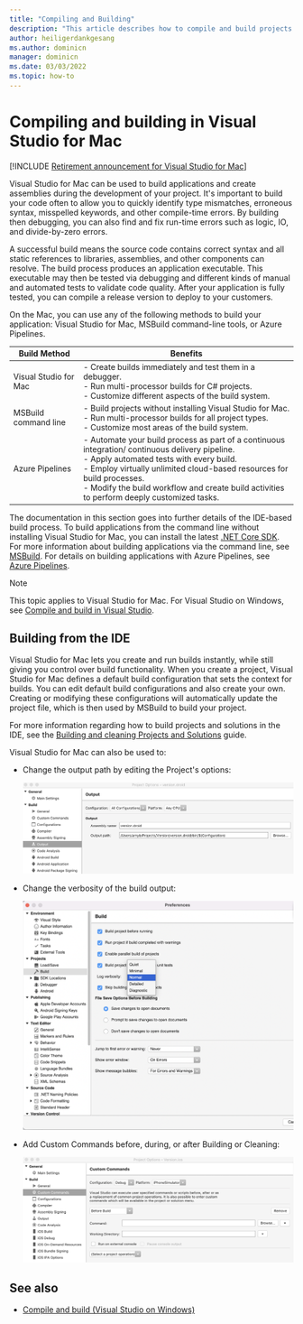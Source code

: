 ```yaml
---
title: "Compiling and Building"
description: "This article describes how to compile and build projects and solutions in Visual Studio for Mac"
author: heiligerdankgesang 
ms.author: dominicn
manager: dominicn
ms.date: 03/03/2022
ms.topic: how-to
---
```

# Compiling and building in Visual Studio for Mac

 [!INCLUDE [Retirement announcement for Visual Studio for Mac](includes/vsmac-retirement.md)]

Visual Studio for Mac can be used to build applications and create assemblies during the development of your project. It's important to build your code often to allow you to quickly identify type mismatches, erroneous syntax, misspelled keywords, and other compile-time errors. By building then debugging, you can also find and fix run-time errors such as logic, IO, and divide-by-zero errors.

A successful build means the source code contains correct syntax and all static references to libraries, assemblies, and other components can resolve. The build process produces an application executable. This executable may then be tested via debugging and different kinds of manual and automated tests to validate code quality. After your application is fully tested, you can compile a release version to deploy to your customers.

On the Mac, you can use any of the following methods to build your application: Visual Studio for Mac, MSBuild command-line tools, or Azure Pipelines.

|Build Method  |Benefits  |
|---------|---------|
|Visual Studio for Mac     |  - Create builds immediately and test them in a debugger.<br />- Run multi-processor builds for C# projects.<br />-   Customize different aspects of the build system.        |
|MSBuild command line     |   - Build projects without installing  Visual Studio for Mac.<br />- Run  multi-processor builds for all project types.<br />- Customize most areas of the build system.  |
|Azure Pipelines     |   - Automate your build process as  part of a continuous integration/  continuous delivery pipeline.<br />- Apply automated tests with every build. <br />- Employ virtually unlimited cloud-based resources for build processes.<br />- Modify the build workflow and create build activities to perform deeply customized tasks. |

The documentation in this section goes into further details of the IDE-based build process. To build applications from the command line without installing Visual Studio for Mac, you can install the latest [.NET Core SDK](https://dotnet.microsoft.com/download). For more information about building applications via the command line, see [MSBuild](/visualstudio/msbuild/msbuild). For details on building applications with Azure Pipelines, see [Azure Pipelines](/azure/devops/pipelines).

> [!NOTE]
> This topic applies to Visual Studio for Mac. For Visual Studio on Windows, see [Compile and build in Visual Studio](/visualstudio/ide/compiling-and-building-in-visual-studio).

## Building from the IDE

Visual Studio for Mac lets you create and run builds instantly, while still giving you control over build functionality. When you create a project, Visual Studio for Mac defines a default build configuration that sets the context for builds. You can edit default build configurations and also create your own. Creating or modifying these configurations will automatically update the project file, which is then used by MSBuild to build your project.

For more information regarding how to build projects and solutions in the IDE, see the [Building and cleaning Projects and Solutions](building-and-cleaning-projects-and-solutions.md) guide.

Visual Studio for Mac can also be used to:

* Change the output path by editing the Project's options:

    ![Change output path](media/compiling-and-building-image4.png)

* Change the verbosity of the build output:

    ![Change build verbosity](media/compiling-and-building-image5.png)

* Add Custom Commands before, during, or after Building or Cleaning:

    ![add custom commands](media/compiling-and-building-image6.png)

## See also

- [Compile and build (Visual Studio on Windows)](/visualstudio/ide/compiling-and-building-in-visual-studio)

